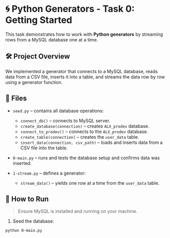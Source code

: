# 🌀 Python Generators - Task 0: Getting Started

This task demonstrates how to work with **Python generators** by streaming rows from a MySQL database one at a time.

## 🛠️ Project Overview

We implemented a generator that connects to a MySQL database, reads data from a CSV file, inserts it into a table, and streams the data row by row using a generator function.

## 📂 Files

- `seed.py` – contains all database operations:
  - `connect_db()` – connects to MySQL server.
  - `create_database(connection)` – creates `ALX_prodev` database.
  - `connect_to_prodev()` – connects to the `ALX_prodev` database.
  - `create_table(connection)` – creates the `user_data` table.
  - `insert_data(connection, csv_path)` – loads and inserts data from a CSV file into the table.
- `0-main.py` – runs and tests the database setup and confirms data was inserted.

- `1-stream.py` – defines a generator:
  - `stream_data()` – yields one row at a time from the `user_data` table.

## 🧪 How to Run

> Ensure MySQL is installed and running on your machine.

1. Seed the database:

```bash
python 0-main.py
```
